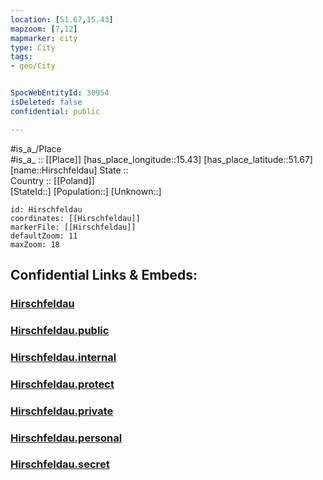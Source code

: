 ```yaml
---
location: [51.67,15.43] 
mapzoom: [7,12] 
mapmarker: city 
type: City
tags:
- geo/City


SpocWebEntityId: 30954
isDeleted: false
confidential: public

---
```

#is_a_/Place  
#is_a_ :: [[Place]] 
[has_place_longitude::15.43] 
[has_place_latitude::51.67] 
[name::Hirschfeldau] 
State ::  
Country :: [[Poland]]  
[StateId::] 
[Population::] 
[Unknown::] 


```leaflet
id: Hirschfeldau
coordinates: [[Hirschfeldau]] 
markerFile: [[Hirschfeldau]] 
defaultZoom: 11 
maxZoom: 18
```


## Confidential Links & Embeds: 

### [Hirschfeldau](/_Standards/Earth/Continent/Europe/Europe~East/Poland/Provinces~Poland/Lubusz/City/Hirschfeldau.md) 

### [Hirschfeldau.public](/_public/Earth/Continent/Europe/Europe~East/Poland/Provinces~Poland/Lubusz/City/Hirschfeldau.public.md) 

### [Hirschfeldau.internal](/_internal/Earth/Continent/Europe/Europe~East/Poland/Provinces~Poland/Lubusz/City/Hirschfeldau.internal.md) 

### [Hirschfeldau.protect](/_protect/Earth/Continent/Europe/Europe~East/Poland/Provinces~Poland/Lubusz/City/Hirschfeldau.protect.md) 

### [Hirschfeldau.private](/_private/Earth/Continent/Europe/Europe~East/Poland/Provinces~Poland/Lubusz/City/Hirschfeldau.private.md) 

### [Hirschfeldau.personal](/_personal/Earth/Continent/Europe/Europe~East/Poland/Provinces~Poland/Lubusz/City/Hirschfeldau.personal.md) 

### [Hirschfeldau.secret](/_secret/Earth/Continent/Europe/Europe~East/Poland/Provinces~Poland/Lubusz/City/Hirschfeldau.secret.md)

